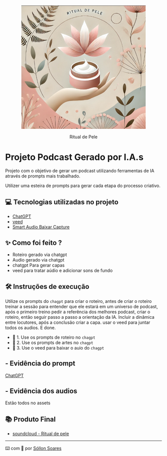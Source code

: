 <p align="center">
<img 
    src="./assets/cover.png"
    width="400"
/>
</p>
<div align="center">
Ritual de Pele 
</div>

# Projeto Podcast Gerado por I.A.s

Projeto com o objetivo de gerar um podcast utilizando ferramentas de IA através de prompts mais trabalhado.

Utilizer uma esteira de prompts para gerar cada etapa do processo criativo.

## 💻 Tecnologias utilizadas no projeto

- [ChatGPT](https://chat.openai.com/) 
- [veed](https://www.veed.io/)
- [Smart Audio Baixar Capture](https://chromewebstore.google.com/detail/smart-audio-capture/lfohcapleakcfmajfdeomgobhecliepj?hl=pt-BR&utm_source=ext_sidebar)

## ✨ Como foi feito ?

- Roteiro gerado via chatgpt
- Audio gerado via chatgpt
- chatgpt Para gerar capas
- veed para tratar aúdio e adicionar sons de fundo

## 🛠️ Instruções de execução

Utilize os prompts do `chagpt` para criar o roteiro, antes de criar o roteiro treinar a sessão para entender que ele estará em um universo de podcast, após o primeiro treino pedir a referência dos melhores podcast, criar o roteiro, então seguir passo a passo a orientação da IA. Incluir a dinâmica entre locutores, após a conclusão criar a capa. usar o veed para juntar todos os audios. E done.

- 🤖 1. Use os prompts de roteiro no `chagpt`
- 🤖 2. Use os prompts de artes no `chagpt`
- 🤖 3. Use o veed para baixar o auio do `chagpt`

## - Evidência do prompt

<a href=".assets/ChatGPT.mp4/"> ChatGPT </a>

## - Evidência dos audios
Estão todos no assets

## 📚 Produto Final

- [soundcloud - Ritual de pele](https://soundcloud.com/sollon-rodrigues-soares/podcast-ritual-de-pele?si=321d1d2c237841c4aeddf86f5ccd480e&utm_source=clipboard&utm_medium=text&utm_campaign=social_sharing)

---

⌨️ com 💜 por [Sóllon Soares](https://github.com/SollonSoares)

